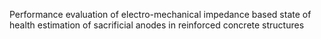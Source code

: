 


Performance evaluation of electro-mechanical impedance based state of health estimation of sacrificial anodes in reinforced concrete structures
